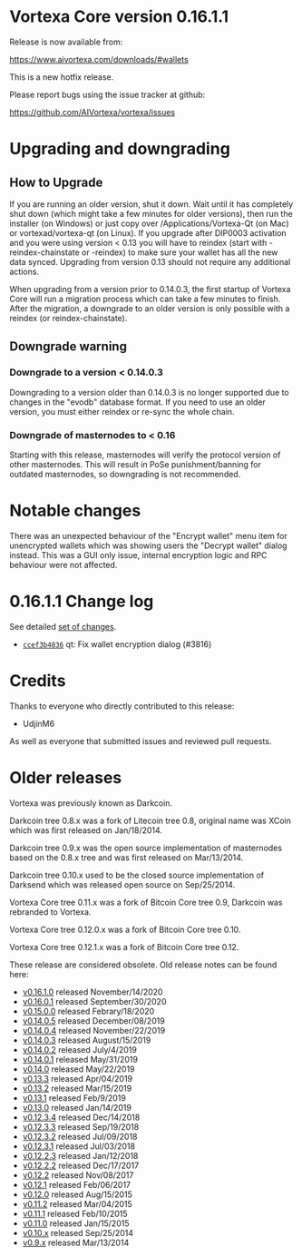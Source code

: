 Vortexa Core version 0.16.1.1
==========================

Release is now available from:

  <https://www.aivortexa.com/downloads/#wallets>

This is a new hotfix release.

Please report bugs using the issue tracker at github:

  <https://github.com/AIVortexa/vortexa/issues>


Upgrading and downgrading
=========================

How to Upgrade
--------------

If you are running an older version, shut it down. Wait until it has completely
shut down (which might take a few minutes for older versions), then run the
installer (on Windows) or just copy over /Applications/Vortexa-Qt (on Mac) or
vortexad/vortexa-qt (on Linux). If you upgrade after DIP0003 activation and you were
using version < 0.13 you will have to reindex (start with -reindex-chainstate
or -reindex) to make sure your wallet has all the new data synced. Upgrading
from version 0.13 should not require any additional actions.

When upgrading from a version prior to 0.14.0.3, the
first startup of Vortexa Core will run a migration process which can take a few
minutes to finish. After the migration, a downgrade to an older version is only
possible with a reindex (or reindex-chainstate).

Downgrade warning
-----------------

### Downgrade to a version < 0.14.0.3

Downgrading to a version older than 0.14.0.3 is no longer supported due to
changes in the "evodb" database format. If you need to use an older version,
you must either reindex or re-sync the whole chain.

### Downgrade of masternodes to < 0.16

Starting with this release, masternodes will verify the protocol version of other
masternodes. This will result in PoSe punishment/banning for outdated masternodes,
so downgrading is not recommended.

Notable changes
===============

There was an unexpected behaviour of the "Encrypt wallet" menu item for unencrypted wallets
which was showing users the "Decrypt wallet" dialog instead. This was a GUI only issue,
internal encryption logic and RPC behaviour were not affected.

0.16.1.1 Change log
===================

See detailed [set of changes](https://github.com/AIVortexa/vortexa/compare/v0.16.1.0...AIVortexa:v0.16.1.1).

- [`ccef3b4836`](https://github.com/AIVortexa/vortexa/commit/ccef3b48363d8bff4b919d9119355182e3902ef3) qt: Fix wallet encryption dialog (#3816)

Credits
=======

Thanks to everyone who directly contributed to this release:

- UdjinM6

As well as everyone that submitted issues and reviewed pull requests.

Older releases
==============

Vortexa was previously known as Darkcoin.

Darkcoin tree 0.8.x was a fork of Litecoin tree 0.8, original name was XCoin
which was first released on Jan/18/2014.

Darkcoin tree 0.9.x was the open source implementation of masternodes based on
the 0.8.x tree and was first released on Mar/13/2014.

Darkcoin tree 0.10.x used to be the closed source implementation of Darksend
which was released open source on Sep/25/2014.

Vortexa Core tree 0.11.x was a fork of Bitcoin Core tree 0.9,
Darkcoin was rebranded to Vortexa.

Vortexa Core tree 0.12.0.x was a fork of Bitcoin Core tree 0.10.

Vortexa Core tree 0.12.1.x was a fork of Bitcoin Core tree 0.12.

These release are considered obsolete. Old release notes can be found here:

- [v0.16.1.0](https://github.com/AIVortexa/vortexa/blob/master/doc/release-notes/vortexa/release-notes-0.16.1.0.md) released November/14/2020
- [v0.16.0.1](https://github.com/AIVortexa/vortexa/blob/master/doc/release-notes/vortexa/release-notes-0.16.0.1.md) released September/30/2020
- [v0.15.0.0](https://github.com/AIVortexa/vortexa/blob/master/doc/release-notes/vortexa/release-notes-0.15.0.0.md) released Febrary/18/2020
- [v0.14.0.5](https://github.com/AIVortexa/vortexa/blob/master/doc/release-notes/vortexa/release-notes-0.14.0.5.md) released December/08/2019
- [v0.14.0.4](https://github.com/AIVortexa/vortexa/blob/master/doc/release-notes/vortexa/release-notes-0.14.0.4.md) released November/22/2019
- [v0.14.0.3](https://github.com/AIVortexa/vortexa/blob/master/doc/release-notes/vortexa/release-notes-0.14.0.3.md) released August/15/2019
- [v0.14.0.2](https://github.com/AIVortexa/vortexa/blob/master/doc/release-notes/vortexa/release-notes-0.14.0.2.md) released July/4/2019
- [v0.14.0.1](https://github.com/AIVortexa/vortexa/blob/master/doc/release-notes/vortexa/release-notes-0.14.0.1.md) released May/31/2019
- [v0.14.0](https://github.com/AIVortexa/vortexa/blob/master/doc/release-notes/vortexa/release-notes-0.14.0.md) released May/22/2019
- [v0.13.3](https://github.com/AIVortexa/vortexa/blob/master/doc/release-notes/vortexa/release-notes-0.13.3.md) released Apr/04/2019
- [v0.13.2](https://github.com/AIVortexa/vortexa/blob/master/doc/release-notes/vortexa/release-notes-0.13.2.md) released Mar/15/2019
- [v0.13.1](https://github.com/AIVortexa/vortexa/blob/master/doc/release-notes/vortexa/release-notes-0.13.1.md) released Feb/9/2019
- [v0.13.0](https://github.com/AIVortexa/vortexa/blob/master/doc/release-notes/vortexa/release-notes-0.13.0.md) released Jan/14/2019
- [v0.12.3.4](https://github.com/AIVortexa/vortexa/blob/master/doc/release-notes/vortexa/release-notes-0.12.3.4.md) released Dec/14/2018
- [v0.12.3.3](https://github.com/AIVortexa/vortexa/blob/master/doc/release-notes/vortexa/release-notes-0.12.3.3.md) released Sep/19/2018
- [v0.12.3.2](https://github.com/AIVortexa/vortexa/blob/master/doc/release-notes/vortexa/release-notes-0.12.3.2.md) released Jul/09/2018
- [v0.12.3.1](https://github.com/AIVortexa/vortexa/blob/master/doc/release-notes/vortexa/release-notes-0.12.3.1.md) released Jul/03/2018
- [v0.12.2.3](https://github.com/AIVortexa/vortexa/blob/master/doc/release-notes/vortexa/release-notes-0.12.2.3.md) released Jan/12/2018
- [v0.12.2.2](https://github.com/AIVortexa/vortexa/blob/master/doc/release-notes/vortexa/release-notes-0.12.2.2.md) released Dec/17/2017
- [v0.12.2](https://github.com/AIVortexa/vortexa/blob/master/doc/release-notes/vortexa/release-notes-0.12.2.md) released Nov/08/2017
- [v0.12.1](https://github.com/AIVortexa/vortexa/blob/master/doc/release-notes/vortexa/release-notes-0.12.1.md) released Feb/06/2017
- [v0.12.0](https://github.com/AIVortexa/vortexa/blob/master/doc/release-notes/vortexa/release-notes-0.12.0.md) released Aug/15/2015
- [v0.11.2](https://github.com/AIVortexa/vortexa/blob/master/doc/release-notes/vortexa/release-notes-0.11.2.md) released Mar/04/2015
- [v0.11.1](https://github.com/AIVortexa/vortexa/blob/master/doc/release-notes/vortexa/release-notes-0.11.1.md) released Feb/10/2015
- [v0.11.0](https://github.com/AIVortexa/vortexa/blob/master/doc/release-notes/vortexa/release-notes-0.11.0.md) released Jan/15/2015
- [v0.10.x](https://github.com/AIVortexa/vortexa/blob/master/doc/release-notes/vortexa/release-notes-0.10.0.md) released Sep/25/2014
- [v0.9.x](https://github.com/AIVortexa/vortexa/blob/master/doc/release-notes/vortexa/release-notes-0.9.0.md) released Mar/13/2014
